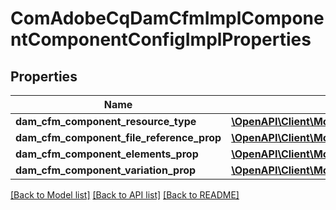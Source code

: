 # ComAdobeCqDamCfmImplComponentComponentConfigImplProperties

## Properties
Name | Type | Description | Notes
------------ | ------------- | ------------- | -------------
**dam_cfm_component_resource_type** | [**\OpenAPI\Client\Model\ConfigNodePropertyString**](ConfigNodePropertyString.md) |  | [optional] 
**dam_cfm_component_file_reference_prop** | [**\OpenAPI\Client\Model\ConfigNodePropertyString**](ConfigNodePropertyString.md) |  | [optional] 
**dam_cfm_component_elements_prop** | [**\OpenAPI\Client\Model\ConfigNodePropertyString**](ConfigNodePropertyString.md) |  | [optional] 
**dam_cfm_component_variation_prop** | [**\OpenAPI\Client\Model\ConfigNodePropertyString**](ConfigNodePropertyString.md) |  | [optional] 

[[Back to Model list]](../README.md#documentation-for-models) [[Back to API list]](../README.md#documentation-for-api-endpoints) [[Back to README]](../README.md)



